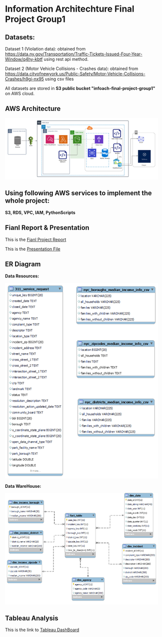 # Information Architechture Final Project Group1

## Datasets:

Dataset 1 (Violation data): obtained from https://data.ny.gov/Transportation/Traffic-Tickets-Issued-Four-Year-Window/q4hy-kbtf using rest api method.

Dataset 2 (Motor Vehicle Collisions - Crashes data): obtained from https://data.cityofnewyork.us/Public-Safety/Motor-Vehicle-Collisions-Crashes/h9gi-nx95 using csv files

All datasets are stored in **S3 public bucket "infoach-final-project-group1"** on AWS cloud.

## AWS Architecture
![Architecture](https://github.com/xiaolancara/AWS-Final-Project/blob/main/InteriumDocuments/Final%20Project%20AWS%20Architechture%20work%20flow.png)

## Using following AWS services to implement the whole project:
**S3, RDS, VPC, IAM, PythonScripts**

## Fianl Report & Presentation
This is the [Fianl Project Report](https://github.com/xiaolancara/AWS-Final-Project/blob/main/InteriumDocuments/Final%20Project%20Report.pdf)

This is the [Presentation File](https://github.com/xiaolancara/AWS-Final-Project/blob/main/InteriumDocuments/Final%20Project%20Presentation.pdf)
## ER Diagram
**Data Resources:**

![Data Resource](https://github.com/xiaolancara/AWS-Final-Project/blob/main/InteriumDocuments/Resource%20ER.png)


**Data WareHouse:**

![Data WareHouse](https://github.com/xiaolancara/AWS-Final-Project/blob/main/InteriumDocuments/Data%20Warehouse%20ER.png)

## Tableau Analysis
This is the link to [Tableau DashBoard](https://public.tableau.com/app/profile/cara.li/viz/FinalProjectTableauWorkbook_16294056513360/LocationvsCountofIncident?publish=yes)
